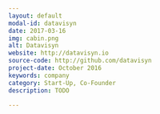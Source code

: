```yaml
---
layout: default
modal-id: datavisyn
date: 2017-03-16
img: cabin.png
alt: Datavisyn
website: http://datavisyn.io
source-code: http://github.com/datavisyn
project-date: October 2016
keywords: company
category: Start-Up, Co-Founder
description: TODO

---
```

